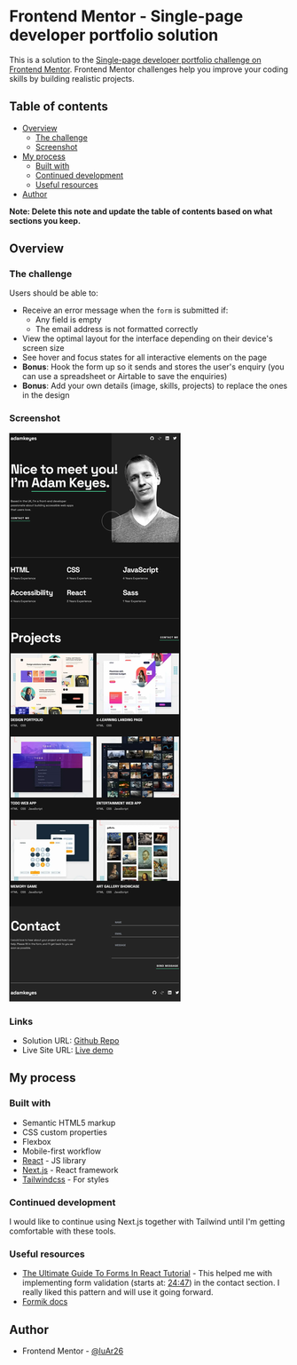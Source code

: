 <!-- @format -->

# Frontend Mentor - Single-page developer portfolio solution

This is a solution to the [Single-page developer portfolio challenge on Frontend Mentor](https://www.frontendmentor.io/challenges/singlepage-developer-portfolio-bBVj2ZPi-x). Frontend Mentor challenges help you improve your coding skills by building realistic projects.

## Table of contents

- [Overview](#overview)
  - [The challenge](#the-challenge)
  - [Screenshot](#screenshot)
- [My process](#my-process)
  - [Built with](#built-with)
  - [Continued development](#continued-development)
  - [Useful resources](#useful-resources)
- [Author](#author)

**Note: Delete this note and update the table of contents based on what sections you keep.**

## Overview

### The challenge

Users should be able to:

- Receive an error message when the `form` is submitted if:
  - Any field is empty
  - The email address is not formatted correctly
- View the optimal layout for the interface depending on their device's screen size
- See hover and focus states for all interactive elements on the page
- **Bonus**: Hook the form up so it sends and stores the user's enquiry (you can use a spreadsheet or Airtable to save the enquiries)
- **Bonus**: Add your own details (image, skills, projects) to replace the ones in the design

### Screenshot

![](./screenshot.png)

### Links

- Solution URL: [Github Repo](https://your-solution-url.com)
- Live Site URL: [Live demo](https://main--elaborate-cupcake-f41a2b.netlify.app/)

## My process

### Built with

- Semantic HTML5 markup
- CSS custom properties
- Flexbox
- Mobile-first workflow
- [React](https://reactjs.org/) - JS library
- [Next.js](https://nextjs.org/) - React framework
- [Tailwindcss](https://tailwindcss.com/) - For styles

### Continued development

I would like to continue using Next.js together with Tailwind until I'm getting comfortable with these tools.

### Useful resources

- [The Ultimate Guide To Forms In React Tutorial](https://www.youtube.com/watch?v=oPteQFUK42w) - This helped me with implementing form validation (starts at: [24:47](https://youtu.be/oPteQFUK42w?si=Y7XkHV8yk1bxlMXQ&t=1486)) in the contact section. I really liked this pattern and will use it going forward.
- [Formik docs](https://formik.org/docs/overview)

## Author

- Frontend Mentor - [@luAr26](https://www.frontendmentor.io/profile/luAr26)
